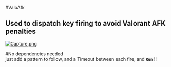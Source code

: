 ﻿#ValoAfk
## Used to dispatch key firing to avoid Valorant AFK penalties

[![Capture.png](https://i.postimg.cc/yN44T81C/Capture.png)](https://postimg.cc/MnDF6xf9)

#No dependencies needed  
just add a pattern to follow, and a Timeout between each fire, 
and **`Run`** !!